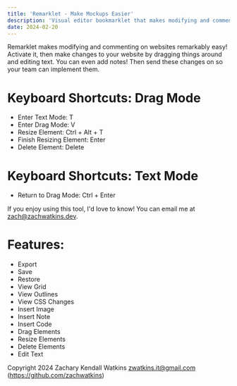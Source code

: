 ```yaml
---
title: 'Remarklet - Make Mockups Easier'
description: 'Visual editor bookmarklet that makes modifying and commenting on web pages remarkably easy!'
date: 2024-02-20
---
```


<script setup>
  import { onMounted } from 'vue';
  onMounted(async () => {
    const main = await import('./app/src/remarklet.js');
    main.createRemarklet();
  });
</script>

Remarklet makes modifying and commenting on websites remarkably easy! Activate it, then make changes to your website by dragging things around and editing text. You can even add notes! Then send these changes on so your team can implement them.

# Keyboard Shortcuts: Drag Mode

- Enter Text Mode: T
- Enter Drag Mode: V
- Resize Element: Ctrl + Alt + T
- Finish Resizing Element: Enter
- Delete Element: Delete

# Keyboard Shortcuts: Text Mode

- Return to Drag Mode: Ctrl + Enter

If you enjoy using this tool, I'd love to know! You can email me at <a href="mailto:zach@zachwatkins.dev">zach&#64;zachwatkins.dev</a>.

# Features:

- Export
- Save
- Restore
- View Grid
- View Outlines
- View CSS Changes
- Insert Image
- Insert Note
- Insert Code
- Drag Elements
- Resize Elements
- Delete Elements
- Edit Text

Copyright 2024 Zachary Kendall Watkins <zwatkins.it@gmail.com> (https://github.com/zachwatkins)
